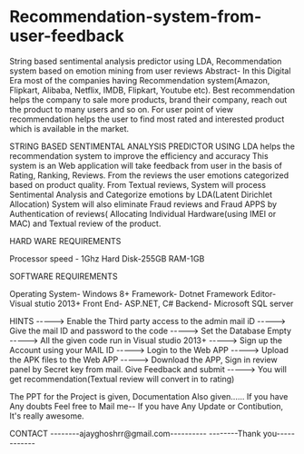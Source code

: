 # Recommendation-system-from-user-feedback
String based sentimental analysis predictor using LDA, Recommendation system based on emotion mining from user reviews
Abstract- In this Digital Era most of the companies having Recommendation system(Amazon, Flipkart, Alibaba, Netflix, IMDB, Flipkart, Youtube etc). Best recommendation helps the company to sale more products, brand their company, reach out the product to many users and so on. 
For user point of view recommendation helps the user to find most rated and interested product which is available in the market.



STRING BASED SENTIMENTAL ANALYSIS PREDICTOR USING LDA helps the recommendation system to improve the efficiency and accuracy
This system is an Web application will take feedback from user in the basis of Rating, Ranking, Reviews.
From the reviews the user emotions categorized based on product quality. From Textual reviews, System will process Sentimental Analysis and Categorize emotions by LDA(Latent Dirichlet Allocation)
System will also eliminate Fraud reviews and Fraud APPS by Authentication of reviews( Allocating Individual Hardware(using IMEI or MAC) and Textual review of the product.


HARD WARE REQUIREMENTS

Processor speed - 1Ghz
Hard Disk-255GB
RAM-1GB

SOFTWARE REQUIREMENTS

Operating System- Windows 8+
Framework- Dotnet Framework
Editor- Visual stutio 2013+
Front End- ASP.NET, C#
Backend- Microsoft SQL server


HINTS
-----> Enable the Third party access to the admin mail iD
-----> Give the mail ID and password to the code
-----> Set the Database Empty
-----> All the given code run in Visual studio 2013+
-----> Sign up the Account using your MAIL ID
-----> Login to the Web APP 
-----> Upload the APK files to the Web APP
-----> Download the APP, Sign in review panel by Secret key from mail. Give Feedback and submit
-----> You will get recommendation(Textual review will convert in to rating)

The PPT for the Project is given, Documentation Also given......
If you have Any doubts Feel free to Mail me--
If you have Any Update or Contibution, It's really awesome.

CONTACT
--------ajayghoshrr@gmail.com----------
--------Thank you------------



